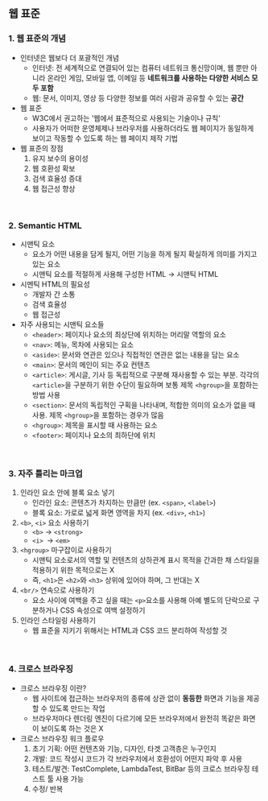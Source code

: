 ## **웹 표준**
### 1. 웹 표준의 개념
- 인터넷은 웹보다 더 포괄적인 개념
  - 인터넷: 전 세계적으로 연결되어 있는 컴퓨터 네트워크 통신망이며, 웹 뿐만 아니라 온라인 게임, 모바일 앱, 이메일 등 **네트워크를 사용하는 다양한 서비스 모두 포함**
  - 웹: 문서, 이미지, 영상 등 다양한 정보를 여러 사람과 공유할 수 있는 **공간**
- 웹 표준
  - W3C에서 권고하는 '웹에서 표준적으로 사용되는 기술이나 규칙'
  - 사용자가 어떠한 운영체제나 브라우저를 사용하더라도 웹 페이지가 동일하게 보이고 작동할 수 있도록 하는 웹 페이지 제작 기법
- 웹 표준의 장점
  1. 유지 보수의 용이성
  2. 웹 호환성 확보
  3. 검색 효율성 증대
  4. 웹 접근성 향상

<br/>

### 2. Semantic HTML
- 시맨틱 요소
  - 요소가 어떤 내용을 담게 될지, 어떤 기능을 하게 될지 확실하게 의미를 가지고 있는 요소
  - 시맨틱 요소를 적절하게 사용해 구성한 HTML → 시맨틱 HTML
- 시멘틱 HTML의 필요성
  - 개발자 간 소통
  - 검색 효율성
  - 웹 접근성
- 자주 사용되는 시맨틱 요소들
  - `<header>`: 페이지나 요소의 최상단에 위치하는 머리말 역할의 요소
  - `<nav>`: 메뉴, 목차에 사용되는 요소
  - `<aside>`: 문서와 연관은 있으나 직접적인 연관은 없는 내용을 담는 요소
  - `<main>`: 문서의 메인이 되는 주요 컨텐츠
  - `<article>`: 게시글, 기사 등 독립적으로 구분해 재사용할 수 있는 부분. 각각의 `<article>`을 구분하기 위한 수단이 필요하며 보통 제목 `<hgroup>`을 포함하는 방법 사용
  - `<section>`: 문서의 독립적인 구획을 나타내며, 적합한 의미의 요소가 없을 때 사용. 제목 `<hgroup>`을 포함하는 경우가 많음
  - `<hgroup>`: 제목을 표시할 때 사용하는 요소
  - `<footer>`: 페이지나 요소의 최하단에 위치

<br/>

### 3. 자주 틀리는 마크업
1. 인라인 요소 안에 블록 요소 넣기
   - 인라인 요소: 콘텐츠가 차지하는 만큼만 (ex. `<span>`, `<label>`)
   - 블록 요소: 가로로 넓게 화면 영역을 차지 (ex. `<div>`, `<h1>`)
2. `<b>`, `<i>` 요소 사용하기
   - `<b>` → `<strong>`
   - `<i> `→ `<em>`
3. `<hgroup>` 마구잡이로 사용하기
   - 시맨틱 요소로서의 역할 및 컨텐츠의 상하관계 표시 목적을 간과한 채 스타일을 적용하기 위한 목적으로는 X
   - 즉, `<h1>`은 `<h2>`와 `<h3>` 상위에 있어야 하며, 그 반대는 X
4. `<br/>` 연속으로 사용하기
   - 요소 사이에 여백을 주고 싶을 때는 `<p>`요소를 사용해 아예 별도의 단락으로 구분하거나 CSS 속성으로 여백 설정하기
5. 인라인 스타일링 사용하기
   - 웹 표준을 지키기 위해서는 HTML과 CSS 코드 분리하여 작성할 것

<br/>

### 4. 크로스 브라우징
- 크로스 브라우징 이란?
  - 웹 사이트에 접근하는 브라우저의 종류에 상관 없이 **동등한** 화면과 기능을 제공할 수 있도록 만드는 작업
  - 브라우저마다 렌더링 엔진이 다르기에 모든 브라우저에서 완전히 똑같은 화면이 보이도록 하는 것은 X
- 크로스 브라우징 워크 플로우
  1. 초기 기획: 어떤 컨텐츠와 기능, 디자인, 타겟 고객층은 누구인지
  2. 개발: 코드 작성시 코드가 각 브라우저에서 호환성이 어떤지 파악 후 사용
  3. 테스트/발견: TestComplete, LambdaTest, BitBar 등의 크로스 브라우징 테스트 툴 사용 가능
  4. 수정/ 반복


